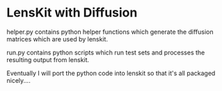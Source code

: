 # LensKit with Diffusion

helper.py contains python helper functions which generate the diffusion matrices which
are used by lenskit.

run.py contains python scripts which run test sets and processes the resulting output
from lenskit.

Eventually I will port the python code into lenskit so that it's all packaged nicely....
